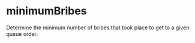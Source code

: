 # minimumBribes
Determine the minimum number of bribes that took place to get to a given queue order. 
